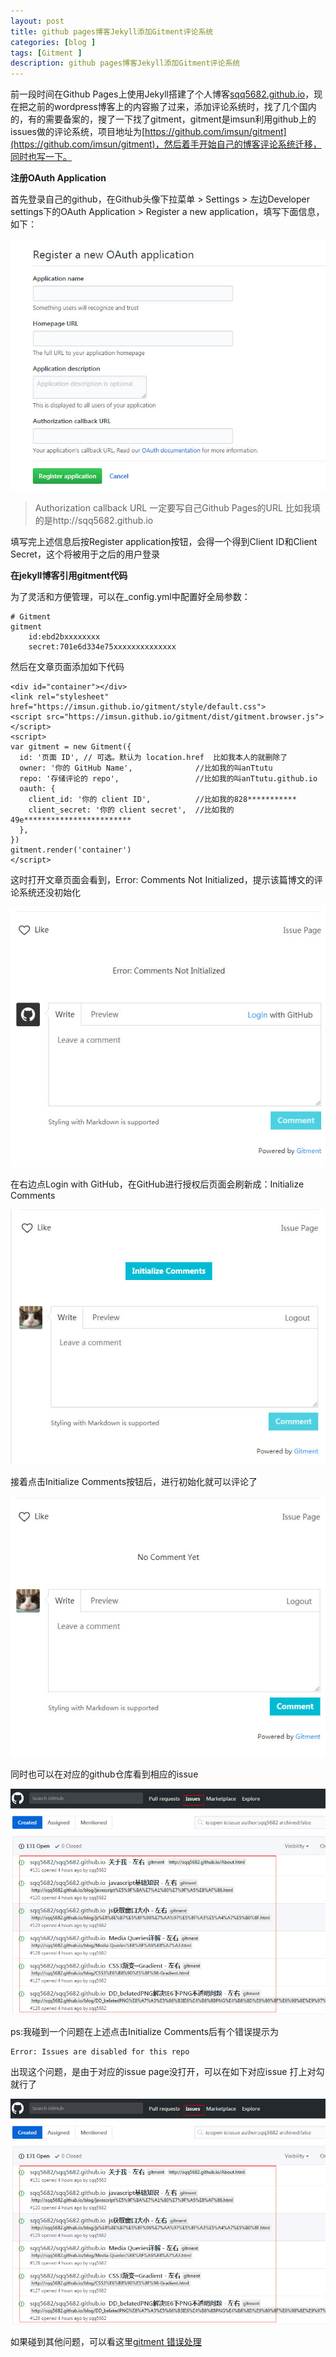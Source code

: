```yaml
---
layout: post
title: github pages博客Jekyll添加Gitment评论系统
categories: [blog ]
tags: [Gitment ]
description: github pages博客Jekyll添加Gitment评论系统
---
```



前一段时间在Github Pages上使用Jekyll搭建了个人博客[sqq5682.github.io](http://sqq5682.github.io//cn)，现在把之前的wordpress博客上的内容搬了过来，添加评论系统时，找了几个国内的，有的需要备案的，搜了一下找了gitment，gitment是imsun利用github上的issues做的评论系统，项目地址为[https://github.com/imsun/gitment](https://github.com/imsun/gitment)，然后着手开始自己的博客评论系统迁移，同时也写一下。

**注册OAuth Application**

首先登录自己的github，在Github头像下拉菜单 > Settings > 左边Developer settings下的OAuth Application > Register a new application，填写下面信息，如下：

![](../img/uploads/2017/12/25.jpg)

> Authorization callback URL  一定要写自己Github Pages的URL  比如我填的是http://sqq5682.github.io  

填写完上述信息后按Register application按钮，会得一个得到Client ID和Client Secret，这个将被用于之后的用户登录


**在jekyll博客引用gitment代码**

为了灵活和方便管理，可以在_config.yml中配置好全局参数：

	# Gitment
	gitment
		id:ebd2bxxxxxxxx
		secret:701e6d334e75xxxxxxxxxxxxxx

然后在文章页面添加如下代码

	<div id="container"></div>
	<link rel="stylesheet" href="https://imsun.github.io/gitment/style/default.css">
	<script src="https://imsun.github.io/gitment/dist/gitment.browser.js"></script>
	<script>
	var gitment = new Gitment({
	  id: '页面 ID', // 可选。默认为 location.href  比如我本人的就删除了
	  owner: '你的 GitHub Name',              //比如我的叫anTtutu
	  repo: '存储评论的 repo',                 //比如我的叫anTtutu.github.io
	  oauth: {
	    client_id: '你的 client ID',          //比如我的828***********
	    client_secret: '你的 client secret',  //比如我的49e************************
	  },
	})
	gitment.render('container')
	</script>

这时打开文章页面会看到，Error: Comments Not Initialized，提示该篇博文的评论系统还没初始化

![](../img/uploads/2017/12/18.jpg)

在右边点Login with GitHub，在GitHub进行授权后页面会刷新成：Initialize Comments

![](../img/uploads/2017/12/19.jpg)

接着点击Initialize Comments按钮后，进行初始化就可以评论了

![](../img/uploads/2017/12/20.jpg)

同时也可以在对应的github仓库看到相应的issue

![](../img/uploads/2017/12/17.jpg)

ps:我碰到一个问题在上述点击Initialize Comments后有个错误提示为

	Error: Issues are disabled for this repo

出现这个问题，是由于对应的issue page没打开，可以在如下对应issue 打上对勾 就行了

![](../img/uploads/2017/12/17.jpg)

如果碰到其他问题，可以看这里[gitment 错误处理](https://github.com/imsun/gitment/issues)
